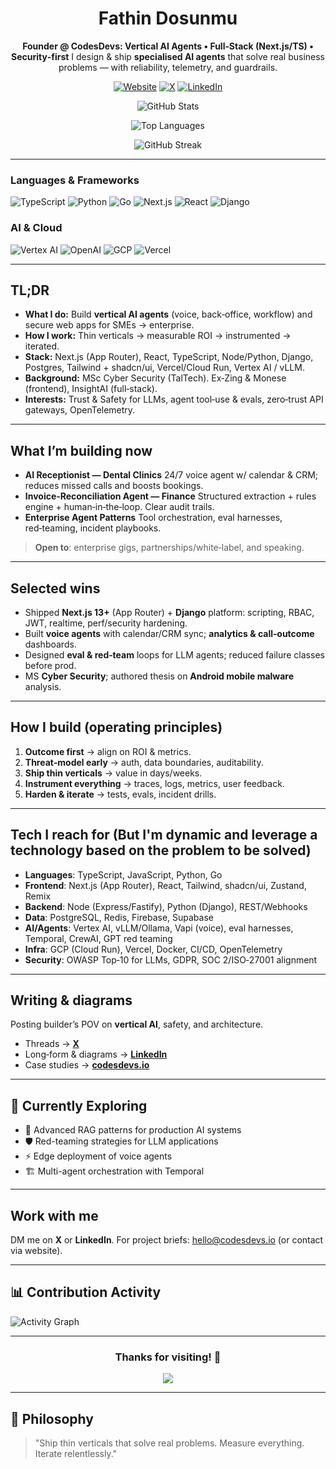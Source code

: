 <div align="center">

# Fathin Dosunmu

**Founder @ CodesDevs: Vertical AI Agents • Full‑Stack (Next.js/TS) • Security‑first**
I design & ship **specialised AI agents** that solve real business problems — with reliability, telemetry, and guardrails.

[![Website](https://img.shields.io/badge/codesdevs.io-000?logo=vercel)](https://www.codesdevs.io/)
[![X](https://img.shields.io/badge/@FathinDev-000?logo=x)](https://x.com/FathinDev)
[![LinkedIn](https://img.shields.io/badge/LinkedIn-fathindos-0A66C2?logo=linkedin\&logoColor=fff)](https://www.linkedin.com/in/fathindos/)

</div>

<div align="center">
  
![GitHub Stats](https://github-readme-stats.vercel.app/api?username=Fato07&show_icons=true&theme=dark&hide_border=true)

![Top Languages](https://github-readme-stats.vercel.app/api/top-langs/?username=Fato07&layout=compact&theme=dark&hide_border=true)

![GitHub Streak](https://github-readme-streak-stats.herokuapp.com/?user=Fato07&theme=dark&hide_border=true)

</div>

----
<div>
  
### Languages & Frameworks
![TypeScript](https://img.shields.io/badge/TypeScript-007ACC?style=for-the-badge&logo=typescript&logoColor=white)
![Python](https://img.shields.io/badge/Python-3776AB?style=for-the-badge&logo=python&logoColor=white)
![Go](https://img.shields.io/badge/Go-00ADD8?style=for-the-badge&logo=go&logoColor=white)
![Next.js](https://img.shields.io/badge/Next.js-000?style=for-the-badge&logo=next.js&logoColor=white)
![React](https://img.shields.io/badge/React-20232A?style=for-the-badge&logo=react&logoColor=61DAFB)
![Django](https://img.shields.io/badge/Django-092E20?style=for-the-badge&logo=django&logoColor=white)

### AI & Cloud
![Vertex AI](https://img.shields.io/badge/Vertex_AI-4285F4?style=for-the-badge&logo=google-cloud&logoColor=white)
![OpenAI](https://img.shields.io/badge/OpenAI-412991?style=for-the-badge&logo=openai&logoColor=white)
![GCP](https://img.shields.io/badge/Google_Cloud-4285F4?style=for-the-badge&logo=google-cloud&logoColor=white)
![Vercel](https://img.shields.io/badge/Vercel-000000?style=for-the-badge&logo=vercel&logoColor=white)
</div>

---

## TL;DR

* **What I do:** Build **vertical AI agents** (voice, back‑office, workflow) and secure web apps for SMEs → enterprise.
* **How I work:** Thin verticals → measurable ROI → instrumented → iterated.
* **Stack:** Next.js (App Router), React, TypeScript, Node/Python, Django, Postgres, Tailwind + shadcn/ui, Vercel/Cloud Run, Vertex AI / vLLM.
* **Background:** MSc Cyber Security (TalTech). Ex‑Zing & Monese (frontend), InsightAI (full‑stack).
* **Interests:** Trust & Safety for LLMs, agent tool‑use & evals, zero‑trust API gateways, OpenTelemetry.

---

## What I’m building now

* **AI Receptionist — Dental Clinics**
  24/7 voice agent w/ calendar & CRM; reduces missed calls and boosts bookings.
* **Invoice‑Reconciliation Agent — Finance**
  Structured extraction + rules engine + human‑in‑the‑loop. Clear audit trails.
* **Enterprise Agent Patterns**
  Tool orchestration, eval harnesses, red‑teaming, incident playbooks.

> **Open to**: enterprise gigs, partnerships/white‑label, and speaking.

---

## Selected wins

* Shipped **Next.js 13+** (App Router) + **Django** platform: scripting, RBAC, JWT, realtime, perf/security hardening.
* Built **voice agents** with calendar/CRM sync; **analytics & call‑outcome** dashboards.
* Designed **eval & red‑team** loops for LLM agents; reduced failure classes before prod.
* MS **Cyber Security**; authored thesis on **Android mobile malware** analysis.

---

## How I build (operating principles)

1. **Outcome first** → align on ROI & metrics.
2. **Threat‑model early** → auth, data boundaries, auditability.
3. **Ship thin verticals** → value in days/weeks.
4. **Instrument everything** → traces, logs, metrics, user feedback.
5. **Harden & iterate** → tests, evals, incident drills.

---

## Tech I reach for (But I'm dynamic and leverage a technology based on the problem to be solved)

- **Languages**: TypeScript, JavaScript, Python, Go
- **Frontend**: Next.js (App Router), React, Tailwind, shadcn/ui, Zustand, Remix
- **Backend**: Node (Express/Fastify), Python (Django), REST/Webhooks
- **Data**: PostgreSQL, Redis, Firebase, Supabase
- **AI/Agents**: Vertex AI, vLLM/Ollama, Vapi (voice), eval harnesses, Temporal, CrewAI, GPT red teaming
- **Infra**: GCP (Cloud Run), Vercel, Docker, CI/CD, OpenTelemetry
- **Security**: OWASP Top‑10 for LLMs, GDPR, SOC 2/ISO‑27001 alignment

---

## Writing & diagrams

Posting builder’s POV on **vertical AI**, safety, and architecture.
- Threads → **[X](https://x.com/FathinDev)**
- Long‑form & diagrams  → **[LinkedIn](https://www.linkedin.com/in/fathindos/)**
- Case studies → **[codesdevs.io](https://www.codesdevs.io/)**

---

## 🌱 Currently Exploring

- 🔬 Advanced RAG patterns for production AI systems
- 🛡️ Red-teaming strategies for LLM applications
- ⚡ Edge deployment of voice agents
- 🏗️ Multi-agent orchestration with Temporal

---

## Work with me

DM me on **X** or **LinkedIn**. For project briefs: [hello@codesdevs.io](mailto:hello@codesdevs.io) (or contact via website).

---

## 📊 Contribution Activity

![Activity Graph](https://github-readme-activity-graph.vercel.app/graph?username=Fato07&theme=react-dark&hide_border=true)

---

<div align="center">
  
### Thanks for visiting! 👋
  
![](https://komarev.com/ghpvc/?username=Fato07&color=blue&style=flat-square&label=Profile+Views)

</div>

----
## 💭 Philosophy

> "Ship thin verticals that solve real problems. Measure everything. Iterate relentlessly."
